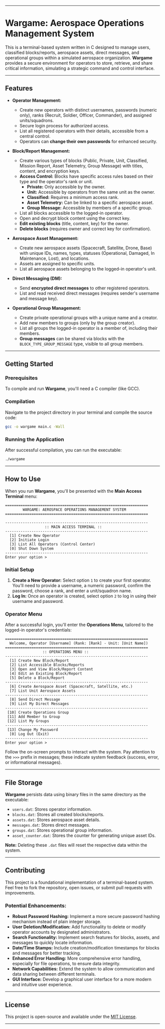 -----

# Wargame: Aerospace Operations Management System

This is a terminal-based system written in C designed to manage users, classified blocks/reports, aerospace assets, direct messages, and operational groups within a simulated aerospace organization. **Wargame** provides a secure environment for operators to store, retrieve, and share critical information, simulating a strategic command and control interface.

-----

## Features

  * **Operator Management:**

      * Create new operators with distinct usernames, passwords (numeric only), ranks (Recruit, Soldier, Officer, Commander), and assigned units/squadrons.
      * Secure login process for authorized access.
      * List all registered operators with their details, accessible from a central control.
      * Operators can **change their own passwords** for enhanced security.

  * **Block/Report Management:**

      * Create various types of blocks (Public, Private, Unit, Classified, Mission Report, Asset Telemetry, Group Message) with titles, content, and encryption keys.
      * **Access Control:** Blocks have specific access rules based on their type and the operator's rank or unit.
          * **Private:** Only accessible by the owner.
          * **Unit:** Accessible by operators from the same unit as the owner.
          * **Classified:** Requires a minimum access rank.
          * **Asset Telemetry:** Can be linked to a specific aerospace asset.
          * **Group Message:** Accessible by members of a specific group.
      * List all blocks accessible to the logged-in operator.
      * Open and decrypt block content using the correct key.
      * **Edit existing blocks** (title, content, key) for the owner.
      * **Delete blocks** (requires owner and correct key for confirmation).

  * **Aerospace Asset Management:**

      * Create new aerospace assets (Spacecraft, Satellite, Drone, Base) with unique IDs, names, types, statuses (Operational, Damaged, In Maintenance, Lost), and locations.
      * Assets are assigned to specific units.
      * List all aerospace assets belonging to the logged-in operator's unit.

  * **Direct Messaging (DM):**

      * Send **encrypted direct messages** to other registered operators.
      * List and read received direct messages (requires sender's username and message key).

  * **Operational Group Management:**

      * Create private operational groups with a unique name and a creator.
      * Add new members to groups (only by the group creator).
      * List all groups the logged-in operator is a member of, including their members.
      * **Group messages** can be shared via blocks with the `BLOCK_TYPE_GROUP_MESSAGE` type, visible to all group members.

-----

## Getting Started

### Prerequisites

To compile and run **Wargame**, you'll need a C compiler (like GCC).

### Compilation

Navigate to the project directory in your terminal and compile the source code:

```bash
gcc -o wargame main.c -Wall
```

### Running the Application

After successful compilation, you can run the executable:

```bash
./wargame
```

-----

## How to Use

When you run **Wargame**, you'll be presented with the **Main Access Terminal** menu:

```
=================================================================
        WARGAME: AEROSPACE OPERATIONS MANAGEMENT SYSTEM
=================================================================

-----------------------------------------------------------------
                  :: MAIN ACCESS TERMINAL ::
-----------------------------------------------------------------
  [1] Create New Operator
  [2] Initiate Login
  [3] List All Operators (Control Center)
  [0] Shut Down System
-----------------------------------------------------------------
Enter your option >
```

### Initial Setup

1.  **Create a New Operator:** Select option `1` to create your first operator. You'll need to provide a username, a numeric password, confirm the password, choose a rank, and enter a unit/squadron name.
2.  **Log In:** Once an operator is created, select option `2` to log in using their username and password.

### Operator Menu

After a successful login, you'll enter the **Operations Menu**, tailored to the logged-in operator's credentials:

```
=================================================================
  Welcome, Operator [Username] (Rank: [Rank] - Unit: [Unit Name])
=================================================================
                 :: OPERATIONS MENU ::
-----------------------------------------------------------------
  [1] Create New Block/Report
  [2] List Accessible Blocks/Reports
  [3] Open and View Block/Report Content
  [4] Edit an Existing Block/Report
  [5] Delete a Block/Report
-----------------------------------------------------------------
  [6] Create Aerospace Asset (Spacecraft, Satellite, etc.)
  [7] List Unit Aerospace Assets
-----------------------------------------------------------------
  [8] Send Direct Message
  [9] List My Direct Messages
-----------------------------------------------------------------
 [10] Create Operations Group
 [11] Add Member to Group
 [12] List My Groups
-----------------------------------------------------------------
 [13] Change My Password
  [0] Log Out (Exit)
-----------------------------------------------------------------
Enter your option >
```

Follow the on-screen prompts to interact with the system. Pay attention to the `>>>` prefix in messages; these indicate system feedback (success, error, or informational messages).

-----

## File Storage

**Wargame** persists data using binary files in the same directory as the executable:

  * `users.dat`: Stores operator information.
  * `blocks.dat`: Stores all created blocks/reports.
  * `assets.dat`: Stores aerospace asset details.
  * `messages.dat`: Stores direct messages.
  * `groups.dat`: Stores operational group information.
  * `asset_counter.dat`: Stores the counter for generating unique asset IDs.

**Note:** Deleting these `.dat` files will reset the respective data within the system.

-----

## Contributing

This project is a foundational implementation of a terminal-based system. Feel free to fork the repository, open issues, or submit pull requests with improvements.

### Potential Enhancements:

  * **Robust Password Hashing:** Implement a more secure password hashing mechanism instead of plain integer storage.
  * **User Deletion/Modification:** Add functionality to delete or modify operator accounts by designated administrators.
  * **Search Functionality:** Implement search features for blocks, assets, and messages to quickly locate information.
  * **Date/Time Stamps:** Include creation/modification timestamps for blocks and messages for better tracking.
  * **Enhanced Error Handling:** More comprehensive error handling, especially for file operations, to ensure data integrity.
  * **Network Capabilities:** Extend the system to allow communication and data sharing between different terminals.
  * **GUI Interface:** Develop a graphical user interface for a more modern and intuitive user experience.

-----

## License

This project is open-source and available under the [MIT License](https://www.google.com/search?q=LICENSE).

-----
